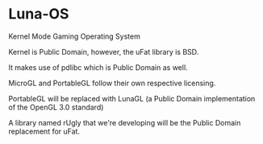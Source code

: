 # Luna-OS
Kernel Mode Gaming Operating System

Kernel is Public Domain, however, the uFat library is BSD. 

It makes use of pdlibc which is Public Domain as well. 

MicroGL and PortableGL follow their own respective licensing. 

PortableGL will be replaced with LunaGL (a Public Domain implementation of the OpenGL 3.0 standard)

A library named rUgly that we're developing will be the Public Domain replacement for uFat.